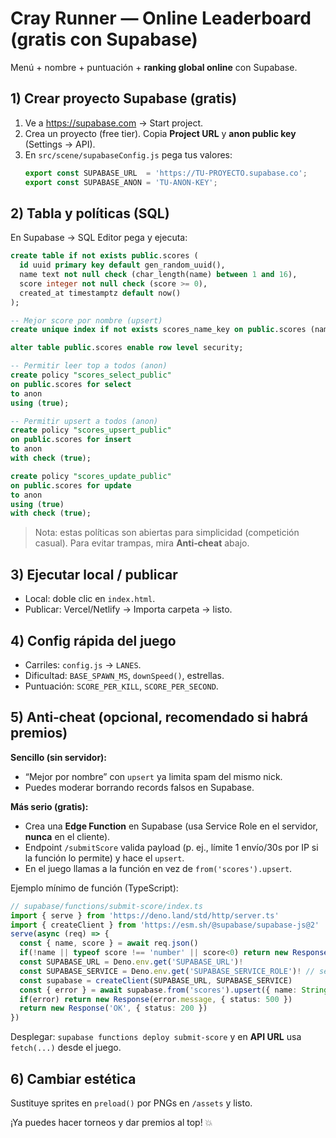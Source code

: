 # Cray Runner — Online Leaderboard (gratis con Supabase)
Menú + nombre + puntuación + **ranking global online** con Supabase.

## 1) Crear proyecto Supabase (gratis)
1. Ve a https://supabase.com → Start project.
2. Crea un proyecto (free tier). Copia **Project URL** y **anon public key** (Settings → API).
3. En `src/scene/supabaseConfig.js` pega tus valores:
   ```js
   export const SUPABASE_URL  = 'https://TU-PROYECTO.supabase.co';
   export const SUPABASE_ANON = 'TU-ANON-KEY';
   ```

## 2) Tabla y políticas (SQL)
En Supabase → SQL Editor pega y ejecuta:

```sql
create table if not exists public.scores (
  id uuid primary key default gen_random_uuid(),
  name text not null check (char_length(name) between 1 and 16),
  score integer not null check (score >= 0),
  created_at timestamptz default now()
);

-- Mejor score por nombre (upsert)
create unique index if not exists scores_name_key on public.scores (name);

alter table public.scores enable row level security;

-- Permitir leer top a todos (anon)
create policy "scores_select_public"
on public.scores for select
to anon
using (true);

-- Permitir upsert a todos (anon)
create policy "scores_upsert_public"
on public.scores for insert
to anon
with check (true);

create policy "scores_update_public"
on public.scores for update
to anon
using (true)
with check (true);
```

> Nota: estas políticas son abiertas para simplicidad (competición casual). Para evitar trampas, mira **Anti‑cheat** abajo.

## 3) Ejecutar local / publicar
- Local: doble clic en `index.html`.
- Publicar: Vercel/Netlify → Importa carpeta → listo.

## 4) Config rápida del juego
- Carriles: `config.js` → `LANES`.
- Dificultad: `BASE_SPAWN_MS`, `downSpeed()`, estrellas.
- Puntuación: `SCORE_PER_KILL`, `SCORE_PER_SECOND`.

## 5) Anti‑cheat (opcional, recomendado si habrá premios)
**Sencillo (sin servidor):**
- “Mejor por nombre” con `upsert` ya limita spam del mismo nick.
- Puedes moderar borrando records falsos en Supabase.

**Más serio (gratis):**
- Crea una **Edge Function** en Supabase (usa Service Role en el servidor, **nunca** en el cliente).
- Endpoint `/submitScore` valida payload (p. ej., límite 1 envío/30s por IP si la función lo permite) y hace el `upsert`.
- En el juego llamas a la función en vez de `from('scores').upsert`.

Ejemplo mínimo de función (TypeScript):
```ts
// supabase/functions/submit-score/index.ts
import { serve } from 'https://deno.land/std/http/server.ts'
import { createClient } from 'https://esm.sh/@supabase/supabase-js@2'
serve(async (req) => {
  const { name, score } = await req.json()
  if(!name || typeof score !== 'number' || score<0) return new Response('Bad request', { status: 400 })
  const SUPABASE_URL = Deno.env.get('SUPABASE_URL')!
  const SUPABASE_SERVICE = Deno.env.get('SUPABASE_SERVICE_ROLE')! // secreto
  const supabase = createClient(SUPABASE_URL, SUPABASE_SERVICE)
  const { error } = await supabase.from('scores').upsert({ name: String(name).slice(0,16), score })
  if(error) return new Response(error.message, { status: 500 })
  return new Response('OK', { status: 200 })
})
```
Desplegar: `supabase functions deploy submit-score` y en **API URL** usa `fetch(...)` desde el juego.

## 6) Cambiar estética
Sustituye sprites en `preload()` por PNGs en `/assets` y listo.

¡Ya puedes hacer torneos y dar premios al top! 💥
